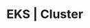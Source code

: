 # EKS | Cluster

<!-- BEGINNING OF PRE-COMMIT-TERRAFORM DOCS HOOK -->

<!-- END OF PRE-COMMIT-TERRAFORM DOCS HOOK -->
